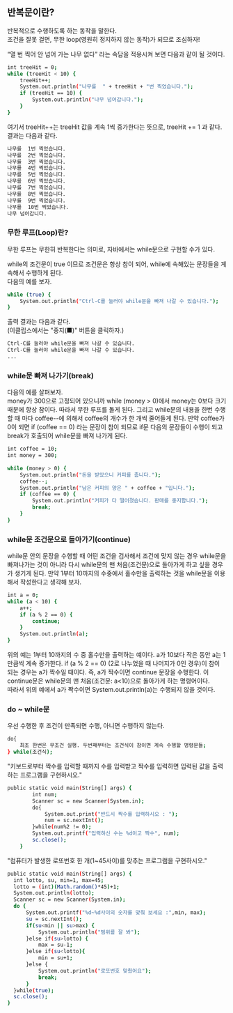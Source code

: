 ## 반복문이란?
반복적으로 수행하도록 하는 동작을 말한다.  
조건을 잘못 걸면, 무한 loop(영원히 정지하지 않는 동작)가 되므로 조심하자!  
  
“열 번 찍어 안 넘어 가는 나무 없다” 라는 속담을 적용시켜 보면 다음과 같이 될 것이다.
```sh
int treeHit = 0;  
while (treeHit < 10) {  
    treeHit++;  
    System.out.println("나무를  " + treeHit + "번 찍었습니다.");  
    if (treeHit == 10) {  
        System.out.println("나무 넘어갑니다.");  
    }
}
```
여기서 treeHit++는 treeHit 값을 계속 1씩 증가한다는 뜻으로, treeHit += 1 과 같다.  
결과는 다음과 같다.  
```sh
나무를  1번 찍었습니다.
나무를  2번 찍었습니다.
나무를  3번 찍었습니다.
나무를  4번 찍었습니다.
나무를  5번 찍었습니다.
나무를  6번 찍었습니다.
나무를  7번 찍었습니다.
나무를  8번 찍었습니다.
나무를  9번 찍었습니다.
나무를  10번 찍었습니다.
나무 넘어갑니다.
```

### 무한 루프(Loop)란?
무한 루프는 무한히 반복한다는 의미로, 자바에서는 while문으로 구현할 수가 있다.  
  
while의 조건문이 true 이므로 조건문은 항상 참이 되어, while에 속해있는 문장들을 계속해서 수행하게 된다.  
다음의 예를 보자.  
```sh
while (true) {  
    System.out.println("Ctrl-C를 눌러야 while문을 빠져 나갈 수 있습니다.");  
}
```

출력 결과는 다음과 같다.  
(이클립스에서는 "중지(■)" 버튼을 클릭하자.)  
```sh
Ctrl-C를 눌러야 while문을 빠져 나갈 수 있습니다.  
Ctrl-C를 눌러야 while문을 빠져 나갈 수 있습니다.  
...
```

### while문 빠져 나가기(break)
다음의 예를 살펴보자.  
money가 300으로 고정되어 있으니까 while (money > 0)에서 money는 0보다 크기 때문에 항상 참이다. 따라서 무한 루프를 돌게 된다. 그리고 while문의 내용을 한번 수행할 때 마다 coffee--에 의해서 coffee의 개수가 한 개씩 줄어들게 된다. 만약 coffee가 0이 되면 if (coffee == 0) 라는 문장이 참이 되므로 if문 다음의 문장들이 수행이 되고 break가 호출되어 while문을 빠져 나가게 된다.  
```sh
int coffee = 10;  
int money = 300;  
  
while (money > 0) {  
    System.out.println("돈을 받았으니 커피를 줍니다.");  
    coffee--;  
    System.out.println("남은 커피의 양은 " + coffee + "입니다.");  
    if (coffee == 0) {  
        System.out.println("커피가 다 떨어졌습니다. 판매를 중지합니다.");  
        break;  
    }  
}  
```

### while문 조건문으로 돌아가기(continue)
while문 안의 문장을 수행할 때 어떤 조건을 검사해서 조건에 맞지 않는 경우 while문을 빠져나가는 것이 아니라 다시 while문의 맨 처음(조건문)으로 돌아가게 하고 싶을 경우가 생기게 된다. 만약 1부터 10까지의 수중에서 홀수만을 출력하는 것을 while문을 이용해서 작성한다고 생각해 보자.  
```sh
int a = 0;  
while (a < 10) {  
    a++;  
    if (a % 2 == 0) {  
        continue;  
    }  
    System.out.println(a);  
}  
```
위의 예는 1부터 10까지의 수 중 홀수만을 출력하는 예이다. a가 10보다 작은 동안 a는 1만큼씩 계속 증가한다. if (a % 2 == 0) (2로 나누었을 때 나머지가 0인 경우)이 참이 되는 경우는 a가 짝수일 때이다. 즉, a가 짝수이면 continue 문장을 수행한다. 이 continue문은 while문의 맨 처음(조건문: a<10)으로 돌아가게 하는 명령어이다.  
따라서 위의 예에서 a가 짝수이면 System.out.println(a)는 수행되지 않을 것이다.  

### do ~ while문
우선 수행한 후 조건이 만족되면 수행, 아니면 수행하지 않는다.
```sh
do{
	최초 한번은 무조건 실행. 두번째부터는 조건식이 참이면 계속 수행할 명령문들;
} while(조건식);
``` 
  
"키보드로부터 짝수를 입력할 때까지 수를 입력받고 짝수를 입력하면 입력된 값을 출력하는 프로그램을 구현하시오."
```sh
public static void main(String[] args) {
		int num;
		Scanner sc = new Scanner(System.in);
		do{
			System.out.print("반드시 짝수를 입력하시오 : ");
			num = sc.nextInt();
		}while(num%2 != 0);
		System.out.printf("입력하신 수는 %d이고 짝수", num);
		sc.close();
	}
  ```
    
  "컴퓨터가 발생한 로또번호 한 개(1~45사이)를 맞추는 프로그램을 구현하시오."
  ```sh
  public static void main(String[] args) {
	int lotto, su, min=1, max=45;
	lotto = (int)(Math.random()*45)+1;
	System.out.println(lotto);
	Scanner sc = new Scanner(System.in);
	do {
		System.out.printf("%d~%d사이의 숫자를 맞춰 보세요 :",min, max);
		su = sc.nextInt();
		if(su<min || su>max) {
			System.out.println("범위를 잘 봐");
		}else if(su>lotto) {
			max = su-1;
		}else if(su<lotto){
			min = su+1;
		}else {
			System.out.println("로또번호 맞췄어요");
			break;
		}
	}while(true);
	sc.close();
}
  ```

